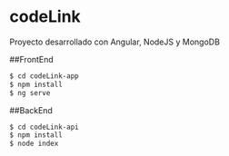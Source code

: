 # codeLink
Proyecto desarrollado con Angular, NodeJS y MongoDB

##FrontEnd
```sh
$ cd codeLink-app
$ npm install
$ ng serve
```

##BackEnd
```sh
$ cd codeLink-api
$ npm install
$ node index
```

